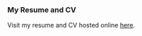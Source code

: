 ### My Resume and CV
Visit my resume and CV hosted online [here](https://rachelgoodridge.github.io/resume/).
